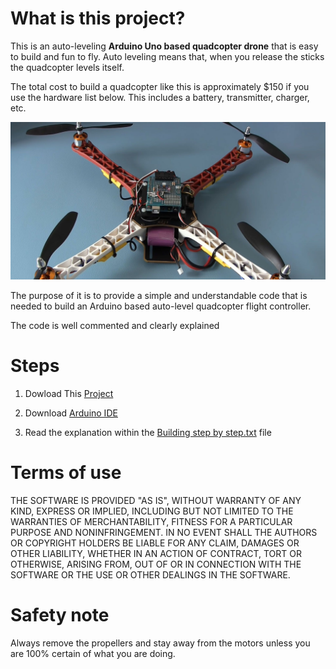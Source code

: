 <h1> What is this project? </h1>

This is an auto-leveling **Arduino Uno based quadcopter drone** that is easy to build and fun to fly. Auto leveling means that, when you release the sticks the quadcopter levels itself.

The total cost to build a quadcopter like this is approximately $150 if you use the hardware list below. This includes a battery, transmitter, charger, etc.

![Drone](auto-levelling-quadcopter-with-arduino.jpg)

The purpose of it is to provide a simple and understandable code that is needed to build an Arduino based auto-level quadcopter flight controller.

The code is well commented and clearly explained

<h1> Steps </h1>

1. Dowload This [Project](https://codeload.github.com/Rxmsey/Arduino-Quadcopter-Drone-/zip/refs/heads/main)

2. Download [Arduino IDE](https://downloads.arduino.cc/arduino-nightly-windows.zip)

2. Read the explanation within the [Building step by step.txt](https://github.com/Rxmsey/Arduino-Quadcopter-Drone-/blob/main/Building%20step%20by%20step.txt) file
 

<h1> Terms of use </h1>

THE SOFTWARE IS PROVIDED "AS IS", WITHOUT WARRANTY OF ANY KIND, EXPRESS OR
IMPLIED, INCLUDING BUT NOT LIMITED TO THE WARRANTIES OF MERCHANTABILITY,
FITNESS FOR A PARTICULAR PURPOSE AND NONINFRINGEMENT. IN NO EVENT SHALL THE
AUTHORS OR COPYRIGHT HOLDERS BE LIABLE FOR ANY CLAIM, DAMAGES OR OTHER
LIABILITY, WHETHER IN AN ACTION OF CONTRACT, TORT OR OTHERWISE, ARISING FROM,
OUT OF OR IN CONNECTION WITH THE SOFTWARE OR THE USE OR OTHER DEALINGS IN
THE SOFTWARE.

<h1> Safety note </h1>

Always remove the propellers and stay away from the motors unless you 
are 100% certain of what you are doing.
